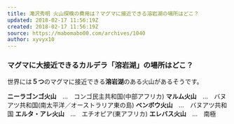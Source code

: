 ```yaml
---
title: 滝沢秀明 火山探検の費用は？マグマに接近できる溶岩湖の場所はどこ？
updated: 2018-02-17 11:56:19Z
created: 2018-02-17 11:56:19Z
source: https://mabomabo00.com/archives/1040
author: xyvyx10
---
```


### マグマに大接近できるカルデラ「溶岩湖」の場所はどこ？

世界には**５つ**のマグマに接近できる**溶岩湖**のある火山があるそうです。

**ニーラゴンゴ火山**　…　コンゴ民主共和国(中部アフリカ)
**マルム火山**　…　バヌアツ共和国(南太平洋／オーストラリア東の島)
**ベンボウ火山**　…　バヌアツ共和国
**エルタ・アレ火山**　…　エチオピア(東アフリカ)
**エレバス火山**　…　南極